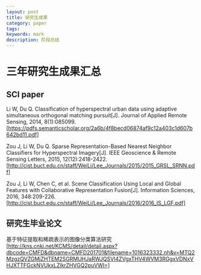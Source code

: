 ```yaml
---
layout: post
title: 研究生成果
category: paper
tags: 
keywords: mark
description: 阶段总结
---
```


# 三年研究生成果汇总

## SCI paper

Li W, Du Q. Classification of hyperspectral urban data using adaptive simultaneous orthogonal matching pursuit[J]. Journal of Applied Remote Sensing, 2014, 8(1):085099.[https://pdfs.semanticscholar.org/2a6b/4f8becd06874af9c12a403c1d607b642bd11.pdf]

Zou J, Li W, Du Q. Sparse Representation-Based Nearest Neighbor Classifiers for Hyperspectral Imagery[J]. IEEE Geoscience & Remote Sensing Letters, 2015, 12(12):2418-2422.[http://cist.buct.edu.cn/staff/WeiLi/Lee_Journals/2015/2015_GRSL_SRNN.pdf]

Zou J, Li W, Chen C, et al. Scene Classification Using Local and Global Features with Collaborative Representation Fusion[J]. Information Sciences, 2016, 348:209-226.[http://cist.buct.edu.cn/staff/WeiLi/Lee_Journals/2016/2016_IS_LGF.pdf]

## 研究生毕业论文

基于特征提取和稀疏表示的图像分类算法研究[http://kns.cnki.net/KCMS/detail/detail.aspx?dbcode=CMFD&dbname=CMFD201701&filename=1016323332.nh&v=MTQ2MzgzQVZGMjZHTEM2SGRMUHJaRWJQSVI4ZVgxTHV4WVM3RGgxVDNxVHJXTTFGckNVUkxLZlkrZHVGQ2puVWI=]

